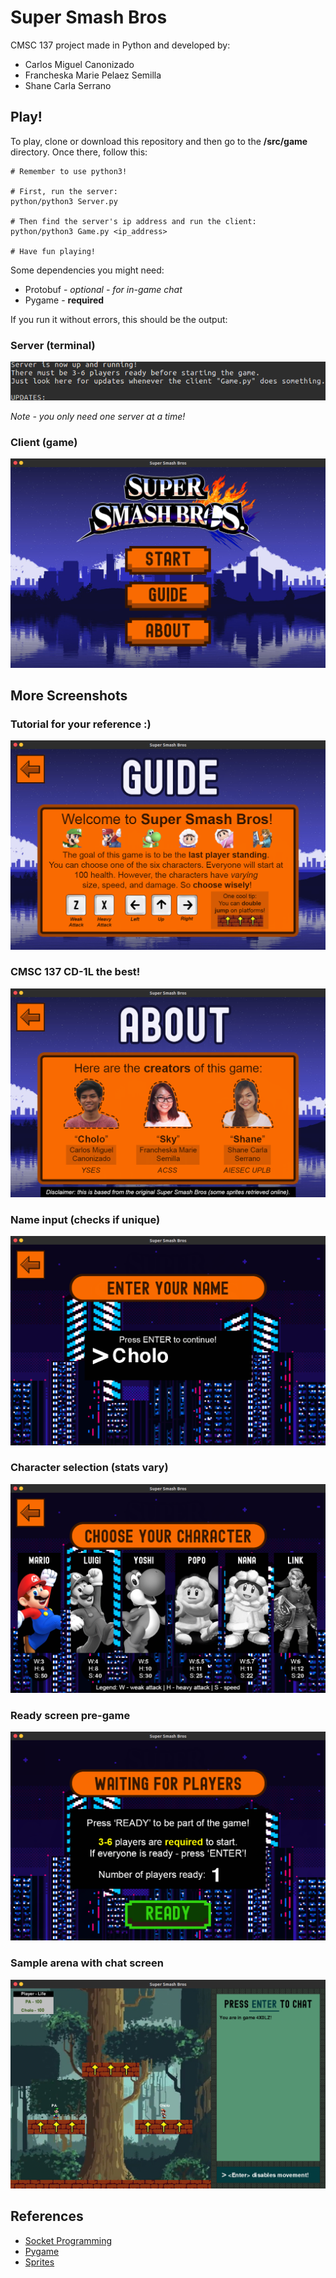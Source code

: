 # Super Smash Bros

CMSC 137 project made in Python and developed by:
* Carlos Miguel Canonizado
* Francheska Marie Pelaez Semilla
* Shane Carla Serrano

## Play!

To play, clone or download this repository and then go to the **/src/game** directory. Once there, follow this:

```
# Remember to use python3!

# First, run the server:
python/python3 Server.py

# Then find the server's ip address and run the client:
python/python3 Game.py <ip_address>

# Have fun playing!
```

Some dependencies you might need:
* Protobuf - *optional - for in-game chat*
* Pygame - **required**

If you run it without errors, this should be the output:

### Server (terminal)
![alt text](./github/server.png "Server")

*Note - you only need one server at a time!*

### Client (game)
![alt text](./github/intro.png "Super Smash Bros")

## More Screenshots

### Tutorial for your reference :)
![alt text](./github/guide.png "Guide")

### CMSC 137 CD-1L the best!
![alt text](./github/about.png "About")

### Name input (checks if unique)
![alt text](./github/name.png "Name")

### Character selection (stats vary)
![alt text](./github/character.png "Character")

### Ready screen pre-game
![alt text](./github/ready.png "Ready")

### Sample arena with chat screen
![alt text](./github/arena.png "Arena")

## References

* [Socket Programming](https://realpython.com/python-sockets/)
* [Pygame](https://www.youtube.com/watch?v=i6xMBig-pP4&list=PLzMcBGfZo4-lp3jAExUCewBfMx3UZFkh5)
* [Sprites](https://www.spriters-resource.com/custom_edited/supersmashbroscustoms/?fbclid=IwAR0G88z4oHA2ZWQc-oSYQOJ7FSOXIfTfQX3JPYjGChVrdTTlS7wT8VZZrjA)